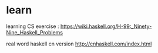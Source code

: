 # learn
learning CS
exercise : https://wiki.haskell.org/H-99:_Ninety-Nine_Haskell_Problems

real word haskell cn version http://cnhaskell.com/index.html
